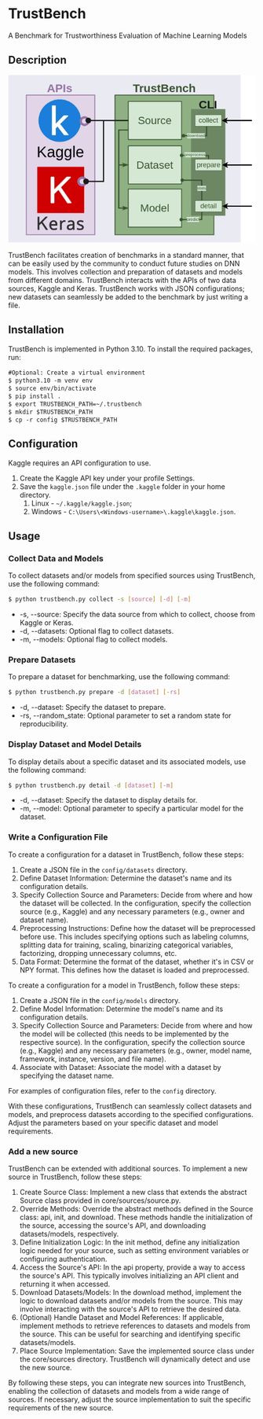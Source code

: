 # TrustBench
A Benchmark for Trustworthiness Evaluation of Machine Learning Models 

## Description

![TrustBench](TrustBench.png)

TrustBench facilitates creation of benchmarks in a standard manner, that can be easily used by the community to conduct 
future studies on DNN models. This involves collection and preparation of datasets and models from different domains. 
TrustBench interacts with the APIs of two data sources, Kaggle and Keras. TrustBench works with JSON configurations; 
new datasets can seamlessly be added to the benchmark by just writing a file. 

## Installation
TrustBench is implemented in Python 3.10. To install the required packages, run:

```shell
#Optional: Create a virtual environment
$ python3.10 -m venv env
$ source env/bin/activate
$ pip install .
$ export TRUSTBENCH_PATH=~/.trustbench
$ mkdir $TRUSTBENCH_PATH
$ cp -r config $TRUSTBENCH_PATH
```

## Configuration

Kaggle requires an API configuration to use. 
1. Create the Kaggle API key under your profile Settings. 
2. Save the `kaggle.json` file under the `.kaggle` folder in your home directory.
   1. Linux - `~/.kaggle/kaggle.json`;
   2. Windows - `C:\Users\<Windows-username>\.kaggle\kaggle.json`.

## Usage

### Collect Data and Models
To collect datasets and/or models from specified sources using TrustBench, use the following command:

```bash
$ python trustbench.py collect -s [source] [-d] [-m]
```
- -s, --source: Specify the data source from which to collect, choose from Kaggle or Keras.
- -d, --datasets: Optional flag to collect datasets.
- -m, --models: Optional flag to collect models.

### Prepare Datasets

To prepare a dataset for benchmarking, use the following command:

```bash
$ python trustbench.py prepare -d [dataset] [-rs]
```
- -d, --dataset: Specify the dataset to prepare.
- -rs, --random_state: Optional parameter to set a random state for reproducibility.

### Display Dataset and Model Details
To display details about a specific dataset and its associated models, use the following command:

```bash
$ python trustbench.py detail -d [dataset] [-m]
```

- -d, --dataset: Specify the dataset to display details for.
- -m, --model: Optional parameter to specify a particular model for the dataset.

### Write a Configuration File

To create a configuration for a dataset in TrustBench, follow these steps:

1. Create a JSON file in the `config/datasets` directory.
2. Define Dataset Information: Determine the dataset's name and its configuration details.
3. Specify Collection Source and Parameters: Decide from where and how the dataset will be collected. In the configuration, specify the collection source (e.g., Kaggle) and any necessary parameters (e.g., owner and dataset name).
4. Preprocessing Instructions: Define how the dataset will be preprocessed before use. This includes specifying options such as labeling columns, splitting data for training, scaling, binarizing categorical variables, factorizing, dropping unnecessary columns, etc.
5. Data Format: Determine the format of the dataset, whether it's in CSV or NPY format. This defines how the dataset is loaded and preprocessed.

To create a configuration for a model in TrustBench, follow these steps:

1. Create a JSON file in the `config/models` directory.
2. Define Model Information: Determine the model's name and its configuration details.
3. Specify Collection Source and Parameters: Decide from where and how the model will be collected (this needs to be implemented by the respective source). In the configuration, specify the collection source (e.g., Kaggle) and any necessary parameters (e.g., owner, model name, framework, instance, version, and file name).
4. Associate with Dataset: Associate the model with a dataset by specifying the dataset name.

For examples of configuration files, refer to the `config` directory.

With these configurations, TrustBench can seamlessly collect datasets and models, and preprocess datasets according to 
the specified configurations. Adjust the parameters based on your specific dataset and model requirements.

### Add a new source

TrustBench can be extended with additional sources. To implement a new source in TrustBench, follow these steps:

1. Create Source Class: Implement a new class that extends the abstract Source class provided in core/sources/source.py.
2. Override Methods: Override the abstract methods defined in the Source class: api, init, and download. These methods handle the initialization of the source, accessing the source's API, and downloading datasets/models, respectively.
3. Define Initialization Logic: In the init method, define any initialization logic needed for your source, such as setting environment variables or configuring authentication.
4. Access the Source's API: In the api property, provide a way to access the source's API. This typically involves initializing an API client and returning it when accessed.
5. Download Datasets/Models: In the download method, implement the logic to download datasets and/or models from the source. This may involve interacting with the source's API to retrieve the desired data.
6. (Optional) Handle Dataset and Model References: If applicable, implement methods to retrieve references to datasets and models from the source. This can be useful for searching and identifying specific datasets/models.
7. Place Source Implementation: Save the implemented source class under the core/sources directory. TrustBench will dynamically detect and use the new source.

By following these steps, you can integrate new sources into TrustBench, enabling the collection of datasets and models 
from a wide range of sources. If necessary, adjust the source implementation to suit the specific requirements of the
new source.

